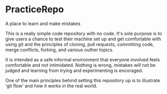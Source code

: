 # PracticeRepo
A place to learn and make mistakes

This is a really simple code repository with no code. It's sole purpose is to give users a chance to test their machine set up and get 
comfortable with using git and the principles of cloning, pull requests, committing code, merge conflicts, forking, and various outher topics.

It is intended as a safe informal environment that everyone involved feels comfortable and not intimidated. Nothing is wrong, mistakes will not be judged
and learning from trying and experimenting is encoraged.

One of the main principles behind setting this repository up is to illustrate 'git flow' and how it works in the real world.
